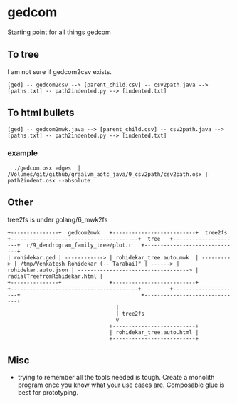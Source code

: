 # gedcom
Starting point for all things gedcom



## To tree
I am not sure if gedcom2csv exists.
```
[ged] -- gedcom2csv --> [parent_child.csv] -- csv2path.java --> [paths.txt] -- path2indented.py --> [indented.txt]
```

## To html bullets
```
[ged] -- gedcom2mwk.java --> [parent_child.csv] -- csv2path.java --> [paths.txt] -- path2indented.py --> [indented.txt]
```

### example
```
  ./gedcom.osx edges  | /Volumes/git/github/graalvm_aotc_java/9_csv2path/csv2path.osx | path2indent.osx --absolute
```

## Other
tree2fs is under golang/6_mwk2fs
```
+---------------+  gedcom2mwk   +--------------------------+  tree2fs   +----------------------------------------+  tree   +---------------------+  r/9_dendrogram_family_tree/plot.r   +------------------------------+
| rohidekar.ged | ------------> | rohidekar_tree.auto.mwk  | ---------> | /tmp/Venkatesh Rohidekar (-- Tarabai)" | ------> | rohidekar.auto.json | -----------------------------------> | radialTreefromRohidekar.html |
+---------------+               +--------------------------+            +----------------------------------------+         +---------------------+                                      +------------------------------+
                                  |
                                  | tree2fs
                                  v
                                +--------------------------+
                                | rohidekar_tree.auto.html |
                                +--------------------------+

```


## Misc
* trying to remember all the tools needed is tough. Create a monolith program once you know what your use cases are. Composable glue is best for prototyping.
